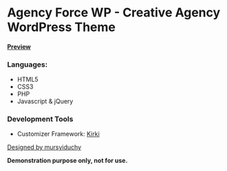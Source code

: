 # Agency Force WP - Creative Agency WordPress Theme

#### [Preview](https://fakrulislam.me/portfolio/agency-force-wp)

### Languages:

- HTML5
- CSS3
- PHP
- Javascript & jQuery

### Development Tools
- Customizer Framework: [Kirki](https://kirki.org/)

[Designed by mursyiduchy](https://elements.envato.com/agency-force-02-company-profile-website-template-D9M6SES)

**Demonstration purpose only, not for use.**

